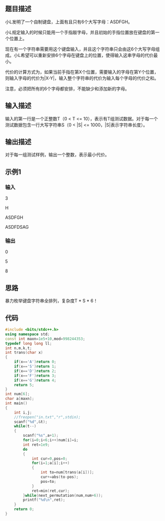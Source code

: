 ## 题目描述

小L发明了一个自制键盘，上面有且只有6个大写字母：ASDFGH。

小L规定输入的时候只能用一个手指敲字母，并且初始的手指位置放在键盘的第一个位置上。

现在有一个字符串需要用这个键盘输入，并且这个字符串只会由这6个大写字母组成。小L希望可以重新安排6个字母在键盘上的位置，使得输入这串字母的代价最小。

代价的计算方式为，如果当前手指在第X个位置，需要输入的字母在第Y个位置，则输入字母的代价为|X-Y|，输入整个字符串的代价为输入每个字母的代价之和。

注意，必须把所有的6个字母都安排，不能缺少和添加新的字母。

## 输入描述

输入的第一行是一个正整数T（0 < T <= 10），表示有T组测试数据。对于每一个测试数据包含一行大写字符串S（0 < |S| <= 1000，|S|表示字符串长度）。

## 输出描述

对于每一组测试样例，输出一个整数，表示最小代价。

## 示例1

### 输入

3

H

ASDFGH

ASDFDSAG

### 输出

0

5

8

## 思路

暴力枚举键盘字符串全排列，复杂度T * S * 6！

## 代码

```c++
#include <bits/stdc++.h>
using namespace std;
const int maxn=1e5+10,mod=998244353;
typedef long long ll;
int n,m,k,t;
int trans(char x)
{
    if(x=='A')return 0;
    if(x=='S')return 1;
    if(x=='D')return 2;
    if(x=='F')return 3;
    if(x=='G')return 4;
    return 5;
}
int num[6];
char a[maxn];
int main()
{
    int i,j;
    //freopen("in.txt","r",stdin);
    scanf("%d",&t);
    while(t--)
    {
        scanf("%s",a+1);
        for(i=0;i<6;i++)num[i]=i;
        int ret=1e9;
        do
        {
            int cur=0,pos=0;
            for(i=1;a[i];i++)
            {
                int to=num[trans(a[i])];
                cur+=abs(to-pos);
                pos=to;
            }
            ret=min(ret,cur);
        }while(next_permutation(num,num+6));
        printf("%d\n",ret);
    }
    return 0;
}
```

